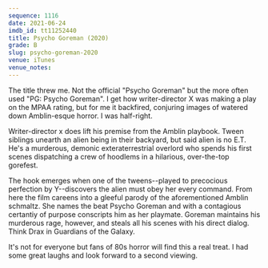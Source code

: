 ```yaml
---
sequence: 1116
date: 2021-06-24
imdb_id: tt11252440
title: Psycho Goreman (2020)
grade: B
slug: psycho-goreman-2020
venue: iTunes
venue_notes:
---
```


The title threw me. Not the official "Psycho Goreman" but the more often used "PG: Psycho Goreman". I get how writer-director X was making a play on the MPAA rating, but for me it backfired, conjuring images of watered down Amblin-esque horror. I was half-right.

Writer-director x does lift his premise from the Amblin playbook. Tween siblings unearth an alien being in their backyard, but said alien is no E.T. He's a murderous, demonic exteraterrestrial overlord who spends his first scenes dispatching a crew of hoodlems in a hilarious, over-the-top gorefest. 

The hook emerges when one of the tweens--played to precocious perfection by Y--discovers the alien must obey her every command. From here the film careens into a gleeful parody of the aforementioned Amblin schmaltz. She names the beat Psycho Goreman and with a contagious certantiy of purpose conscripts him as her playmate. Goreman maintains his murderous rage, however, and steals all his scenes with his direct dialog. Think Drax in Guardians of the Galaxy. 

It's not for everyone but fans of 80s horror will find this a real treat. I had some great laughs and look forward to a second viewing.

